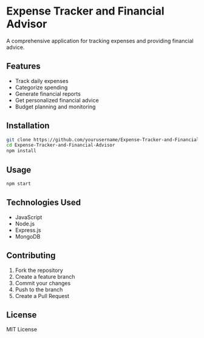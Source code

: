 # Expense Tracker and Financial Advisor

A comprehensive application for tracking expenses and providing financial advice.

## Features

- Track daily expenses
- Categorize spending
- Generate financial reports
- Get personalized financial advice
- Budget planning and monitoring

## Installation

```bash
git clone https://github.com/yourusername/Expense-Tracker-and-Financial-Advisor.git
cd Expense-Tracker-and-Financial-Advisor
npm install
```

## Usage

```bash
npm start
```

## Technologies Used

- JavaScript
- Node.js
- Express.js
- MongoDB

## Contributing

1. Fork the repository
2. Create a feature branch
3. Commit your changes
4. Push to the branch
5. Create a Pull Request

## License

MIT License
